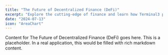 ```yaml
---
title: "The Future of Decentralized Finance (DeFi)"
excerpt: "Explore the cutting-edge of finance and learn how Terminal3 provides the tools to participate in the DeFi revolution."
date: "2024-07-13"
icon: "AreaChart"
---
```


Content for The Future of Decentralized Finance (DeFi) goes here. This is a placeholder. In a real application, this would be filled with rich markdown content.
